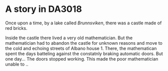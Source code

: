 # A story in DA3018

Once upon a time, by a lake called _Brunnsviken_, there was a castle
made of red bricks. 

Inside the castle there lived a very old mathematician. But the mathematician had to abandon the castle for unknown reasons and move to the cold and echoing streets of Albano house 1. There, the mathematican spent the days batteling against the constatnly braking automatic doors. But one day...
The doors stopped working. This made the poor mathematician unable to ..
